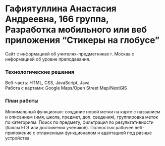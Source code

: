 # Гафиятуллина Анастасия Андреевна, 166 группа, Разработка мобильного или веб приложения “Стикеры на глобусе” #
Сайт с информацией об учителях-предметниках г. Москва с информацией об уровне преподавания.

### Технологические решения ###
Веб-часть: HTML, CSS, JavaScript, Java  
Работа с картами: Google Maps/Open Street Map/NextGIS

### План работы ###
Минимальный функционал: создание новой метки на карте с названием и описанием (имя, школа, предмет, доп. сведения), группировка меток по категориям.
Поиск по предмету, фильтрация по результативности (баллы ЕГЭ или достижения учеников).
Полностью рабочее веб-приложение с отлаженным функционалом и адаптацией под разные устройства.

